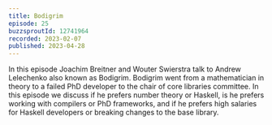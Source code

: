 ```yaml
---
title: Bodigrim
episode: 25
buzzsproutId: 12741964
recorded: 2023-02-07
published: 2023-04-28
---
```


In this episode Joachim Breitner and Wouter Swierstra talk to Andrew Lelechenko also known as Bodigrim. Bodigrim went from a mathematician in theory to a failed PhD developer to the chair of core libraries committee. In this episode we discuss if he prefers number theory or Haskell, is he prefers working with compilers or PhD frameworks, and if he prefers high salaries for Haskell developers or breaking changes to the base library. 